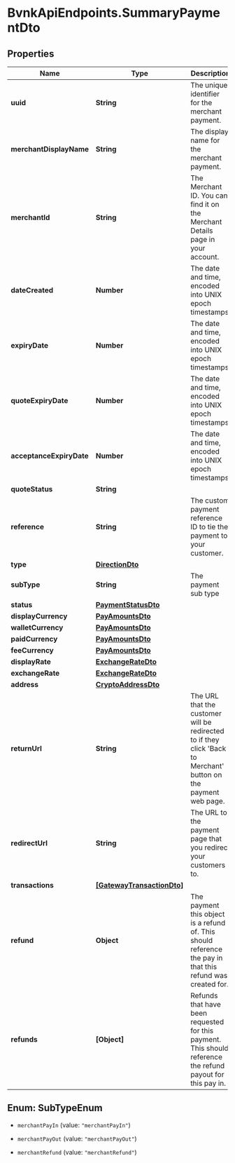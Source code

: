 # BvnkApiEndpoints.SummaryPaymentDto

## Properties

Name | Type | Description | Notes
------------ | ------------- | ------------- | -------------
**uuid** | **String** | The unique identifier for the merchant payment. | [optional] 
**merchantDisplayName** | **String** | The display name for the merchant payment. | [optional] 
**merchantId** | **String** | The Merchant ID. You can find it on the Merchant Details page in your account. | [optional] 
**dateCreated** | **Number** | The date and time, encoded into UNIX epoch timestamps. | [optional] 
**expiryDate** | **Number** | The date and time, encoded into UNIX epoch timestamps | [optional] 
**quoteExpiryDate** | **Number** | The date and time, encoded into UNIX epoch timestamps | [optional] 
**acceptanceExpiryDate** | **Number** | The date and time, encoded into UNIX epoch timestamps | [optional] 
**quoteStatus** | **String** |  | [optional] 
**reference** | **String** | The custom payment reference ID to tie the payment to your customer. | [optional] 
**type** | [**DirectionDto**](DirectionDto.md) |  | [optional] 
**subType** | **String** | The payment sub type | [optional] [default to &#39;merchantPayIn&#39;]
**status** | [**PaymentStatusDto**](PaymentStatusDto.md) |  | [optional] 
**displayCurrency** | [**PayAmountsDto**](PayAmountsDto.md) |  | [optional] 
**walletCurrency** | [**PayAmountsDto**](PayAmountsDto.md) |  | [optional] 
**paidCurrency** | [**PayAmountsDto**](PayAmountsDto.md) |  | [optional] 
**feeCurrency** | [**PayAmountsDto**](PayAmountsDto.md) |  | [optional] 
**displayRate** | [**ExchangeRateDto**](ExchangeRateDto.md) |  | [optional] 
**exchangeRate** | [**ExchangeRateDto**](ExchangeRateDto.md) |  | [optional] 
**address** | [**CryptoAddressDto**](CryptoAddressDto.md) |  | [optional] 
**returnUrl** | **String** | The URL that the customer will be redirected to if they click &#39;Back to Merchant&#39; button on the payment web page. | [optional] 
**redirectUrl** | **String** | The URL to the payment page that you redirect your customers to. | [optional] 
**transactions** | [**[GatewayTransactionDto]**](GatewayTransactionDto.md) |  | [optional] 
**refund** | **Object** | The payment this object is a refund of. This should reference the pay in that this refund was created for. | [optional] 
**refunds** | **[Object]** | Refunds that have been requested for this payment. This should reference the refund payout for this pay in. | [optional] 



## Enum: SubTypeEnum


* `merchantPayIn` (value: `"merchantPayIn"`)

* `merchantPayOut` (value: `"merchantPayOut"`)

* `merchantRefund` (value: `"merchantRefund"`)




